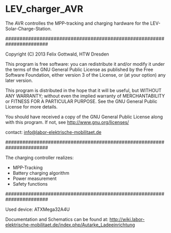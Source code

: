 LEV_charger_AVR
===============

The AVR controlles the MPP-tracking and charging
hardware for the LEV-Solar-Charge-Station.

#######################################################################

Copyright (C) 2013  Felix Gottwald, HTW Dresden

  This program is free software: you can redistribute it and/or modify
  it under the terms of the GNU General Public License as published by
  the Free Software Foundation, either version 3 of the License, or
  (at your option) any later version.

  This program is distributed in the hope that it will be useful,
  but WITHOUT ANY WARRANTY; without even the implied warranty of
  MERCHANTABILITY or FITNESS FOR A PARTICULAR PURPOSE.  See the
  GNU General Public License for more details.

  You should have received a copy of the GNU General Public License
  along with this program.  If not, see <http://www.gnu.org/licenses/>

contact:
info@labor-elektrische-mobilitaet.de

#######################################################################

The charging controller realizes:
- MPP-Tracking 
- Battery charging algorithm 
- Power measurement 
- Safety functions 

#######################################################################

Used device: ATXMega32A4U

Documentation and Schematics can be found at: 
http://wiki.labor-elektrische-mobilitaet.de/index.php/Autarke_Ladeeinrichtung
